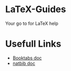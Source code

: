 # LaTeX-Guides
Your go to for LaTeX help

# Usefull Links
- [Booktabs doc](https://ctan.org/pkg/booktabs?lang=en)
- [natbib doc](https://ctan.org/pkg/natbib?lang=en)
